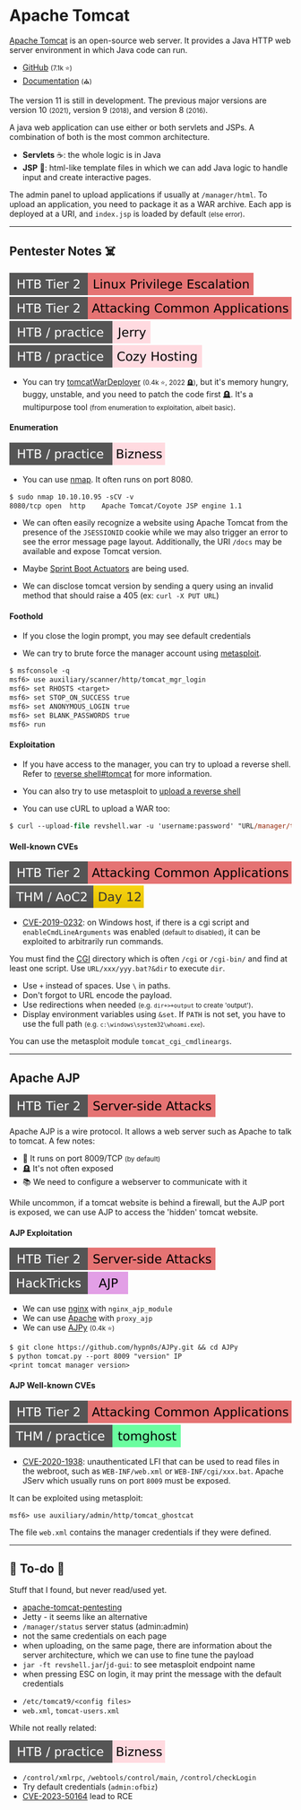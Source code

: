 # Apache Tomcat

<div class="row row-cols-lg-2"><div>

[Apache Tomcat](https://tomcat.apache.org/) is an open-source web server. It provides a Java HTTP web server environment in which Java code can run.

* [GitHub](https://github.com/apache/tomcat) <small>(7.1k ⭐)</small>
* [Documentation](https://tomcat.apache.org/tomcat-11.0-doc/index.html) <small>(⛪)</small>

The version 11 is still in development. The previous major versions are version 10 <small>(2021)</small>, version 9 <small>(2018)</small>, and version 8 <small>(2016)</small>.
</div><div>

A java web application can use either or both servlets and JSPs. A combination of both is the most common architecture.

* **Servlets** ☕: the whole logic is in Java
* **JSP** 🐲: html-like template files in which we can add Java logic to handle input and create interactive pages.

The admin panel to upload applications if usually at `/manager/html`. To upload an application, you need to package it as a WAR archive. Each app is deployed at a URI, and `index.jsp` is loaded by default <small>(else error)</small>.
</div></div>

<hr class="sep-both">

## Pentester Notes ☠️

[![linuxprivilegeescalation](../../../../../cybersecurity/_badges/htb/linuxprivilegeescalation.svg)](https://academy.hackthebox.com/course/preview/linux-privilege-escalation)
[![attacking_common_applications](../../../../../cybersecurity/_badges/htb/attacking_common_applications.svg)](https://academy.hackthebox.com/course/preview/attacking-common-applications)
[![jerry](../../../../../cybersecurity/_badges/htb-p/jerry.svg)](https://app.hackthebox.com/machines/Jerry)
[![cozyhosting](../../../../../cybersecurity/_badges/htb-p/cozyhosting.svg)](https://app.hackthebox.com/machines/CozyHosting)

<div class="row row-cols-lg-2"><div>

* You can try [tomcatWarDeployer](https://github.com/mgeeky/tomcatWarDeployer) <small>(0.4k ⭐, 2022 🪦)</small>, but it's memory hungry, buggy, unstable, and you need to patch the code first 🪦. It's a multipurpose tool <small>(from enumeration to exploitation, albeit basic)</small>.

#### Enumeration

![bizness](../../../../../cybersecurity/_badges/htb-p/bizness.svg)

* You can use [nmap](/cybersecurity/red-team/tools/scanners/ports/nmap.md). It often runs on port 8080.

```shell!
$ sudo nmap 10.10.10.95 -sCV -v
8080/tcp open  http    Apache Tomcat/Coyote JSP engine 1.1
```

* We can often easily recognize a website using Apache Tomcat from the presence of the `JSESSIONID` cookie while we may also trigger an error to see the error message page layout. Additionally, the URI `/docs` may be available and expose Tomcat version.

* Maybe [Sprint Boot Actuators](/programming-languages/high-level/oo/java/others/boot/actuators.md) are being used.

* We can disclose tomcat version by sending a query using an invalid method that should raise a 405 (ex: `curl -X PUT URL`)

#### Foothold

* If you close the login prompt, you may see default credentials

* We can try to brute force the manager account using [metasploit](/cybersecurity/red-team/tools/frameworks/metasploit/index.md).

```shell!
$ msfconsole -q
msf6> use auxiliary/scanner/http/tomcat_mgr_login
msf6> set RHOSTS <target>
msf6> set STOP_ON_SUCCESS true
msf6> set ANONYMOUS_LOGIN true
msf6> set BLANK_PASSWORDS true
msf6> run
```
</div><div>

#### Exploitation

* If you have access to the manager, you can try to upload a reverse shell. Refer to [reverse shell#tomcat](/cybersecurity/red-team/s3.exploitation/shell/reverse_shell.md#tomcat-reverse-shell) for more information.

* You can also try to use metasploit to [upload a reverse shell](/cybersecurity/red-team/s3.exploitation/shell/reverse_shell.md#tomcat-reverse-shell)

* You can use cURL to upload a WAR too:

```ps
$ curl --upload-file revshell.war -u 'username:password' "URL/manager/text/deploy?path=/shell"
```

#### Well-known CVEs

[![attacking_common_applications](../../../../../cybersecurity/_badges/htb/attacking_common_applications.svg)](https://academy.hackthebox.com/course/preview/attacking-common-applications)
[![adventofcyber2](../../../../../cybersecurity/_badges/thm/adventofcyber2/day12.svg)](https://tryhackme.com/room/adventofcyber2)

* [CVE-2019-0232](https://nvd.nist.gov/vuln/detail/CVE-2019-0232): on Windows host, if there is a cgi script and `enableCmdLineArguments` was enabled <small>(default to disabled)</small>, it can be exploited to arbitrarily run commands.

You must find the [CGI](/cybersecurity/red-team/s2.discovery/techniques/websites/forced_browsing.md#cgi-scripts) directory which is often `/cgi` or `/cgi-bin/` and find at least one script. Use `URL/xxx/yyy.bat?&dir` to execute `dir`.

* Use `+` instead of spaces. Use <code>\\</code> in paths. 
* Don't forgot to URL encode the payload.
* Use redirections when needed <small>(e.g. `dir+>+output` to create 'output')</small>.
* Display environment variables using `&set`. If `PATH` is not set, you have to use the full path <small>(e.g. `c:\windows\system32\whoami.exe`)</small>.

You can use the metasploit module `tomcat_cgi_cmdlineargs`.
</div></div>

<hr class="sep-both">

## Apache AJP

[![server_side_attacks](../../../../../cybersecurity/_badges/htb/server_side_attacks.svg)](https://academy.hackthebox.com/course/preview/server-side-attacks)

<div class="row row-cols-lg-2"><div>

Apache AJP is a wire protocol. It allows a web server such as Apache to talk to tomcat. A few notes:

* 🐲 It runs on port 8009/TCP <small>(by default)</small>
* 🪦 It's not often exposed
* 📚 We need to configure a webserver to communicate with it

While uncommon, if a tomcat website is behind a firewall, but the AJP port is exposed, we can use AJP to access the 'hidden' tomcat website.

#### AJP Exploitation

[![server_side_attacks](../../../../../cybersecurity/_badges/htb/server_side_attacks.svg)](https://academy.hackthebox.com/course/preview/server-side-attacks)
[![ajp](../../../../../cybersecurity/_badges/hacktricks/network_services_pentesting/ajp.svg)](https://book.hacktricks.xyz/network-services-pentesting/8009-pentesting-apache-jserv-protocol-ajp)

* We can use [nginx](/operating-systems/cloud/webservers/nginx/index.md) with `nginx_ajp_module`
* We can use [Apache](/operating-systems/cloud/webservers/apache/index.md) with `proxy_ajp`
* We can use [AJPy](https://github.com/hypn0s/AJPy) <small>(0.4k ⭐)</small>

```
$ git clone https://github.com/hypn0s/AJPy.git && cd AJPy
$ python tomcat.py --port 8009 "version" IP
<print tomcat manager version>
```
</div><div>

#### AJP Well-known CVEs

[![attacking_common_applications](../../../../../cybersecurity/_badges/htb/attacking_common_applications.svg)](https://academy.hackthebox.com/course/preview/attacking-common-applications)
[![tomghost](../../../../../cybersecurity/_badges/thm-p/tomghost.svg)](https://tryhackme.com/room/tomghost)

* [CVE-2020-1938](https://nvd.nist.gov/vuln/detail/CVE-2020-1938): unauthenticated LFI that can be used to read files in the webroot, such as `WEB-INF/web.xml` or `WEB-INF/cgi/xxx.bat`. Apache JServ which usually runs on port `8009` must be exposed.

It can be exploited using metasploit:

```shell!
msf6> use auxiliary/admin/http/tomcat_ghostcat
```

The file `web.xml` contains the manager credentials if they were defined.
</div></div>

<hr class="sep-both">

## 👻 To-do 👻

Stuff that I found, but never read/used yet.

<div class="row row-cols-lg-2"><div>

* [apache-tomcat-pentesting](https://exploit-notes.hdks.org/exploit/web/apache-tomcat-pentesting/)
* Jetty - it seems like an alternative
* `/manager/status` server status (admin:admin)
* not the same credentials on each page
* when uploading, on the same page, there are information about the server architecture, which we can use to fine tune the payload
* `jar -ft revshell.jar`/`jd-gui`: to see metasploit endpoint name
* when pressing ESC on login, it may print the message with the default credentials
</div><div>

* `/etc/tomcat9/<config files>`
* `web.xml`, `tomcat-users.xml`

While not really related:

![bizness](../../../../../cybersecurity/_badges/htb-p/bizness.svg)

* `/control/xmlrpc`, `/webtools/control/main`, `/control/checkLogin`
* Try default credentials (`admin:ofbiz`)
* [CVE-2023-50164](https://github.com/jakabakos/Apache-OFBiz-Authentication-Bypass) lead to RCE
</div></div>